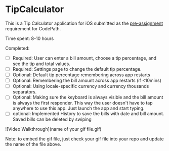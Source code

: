 # TipCalculator

This is a Tip Calculator application for iOS submitted as the [pre-assignment](https://github.com/mdhara/tips) requirement for CodePath.

Time spent: 8-10 hours

Completed:

* [ ] Required: User can enter a bill amount, choose a tip percentage, and see the tip and total values.
* [ ] Required: Settings page to change the default tip percentage.
* [ ] Optional: Default tip percentage remembering across app restarts
* [ ] Optional: Remembering the bill amount across app restarts (if <10mins)
* [ ] Optional: Using locale-specific currency and currency thousands separators.
* [ ] Optional: Making sure the keyboard is always visible and the bill amount is always the first responder. This way the user doesn't have to tap anywhere to use this app. Just launch the app and start typing.
* [ ] optional: Implemented History to save the bills with date and bill amount. Saved bills can be deleted by swiping

![Video Walkthrough](name of your gif file.gif)

Note: to embed the gif file, just check your gif file into your repo and update the name of the file above.
